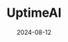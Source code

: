 ---  
layout: startup_page  
title: "UptimeAI"  
id: "uptimeai.com"  
permalink: "/uptimeaiuptimeai.com08122024/"  
website: "https://www.uptimeai.com/"  
funding_round: "Series A"  
funding_amount: "$14M"  
investors: "WestBridge Capital, Emergent Ventures, Aditya Birla Ventures"  
about: "UptimeAI provides AI-based plant monitoring software for industrial businesses. Its patented system model design eliminates the need for continuous AI model training, delivering a 10-15X ROI within nine months with minimal site team involvement. The platform helps improve operational excellence, reliability, process efficiency, and maintenance costs across various industries."  
markets: "AI, Manufacturing, Business/Productivity Software, Advanced Manufacturing, Big Data, SaaS, Artificial Intelligence & Machine Learning"  
hq: "San Francisco, California, United States"  
founded_year: "2019"  
linkedin: "https://www.linkedin.com/company/uptimeai-inc"  
twitter: "https://twitter.com/uptimeai"  
instagram: ""  
facebook: "https://www.facebook.com/uptimeai"  
crunchbase: "https://www.crunchbase.com/organization/uptimeai"  
pitchbook: "https://pitchbook.com/profiles/company/437189-77"  

date_display: "12-Aug-2024"  
date: "2024-08-12"

# SEO Optimization  
meta_title: "UptimeAI - Series A Funding ($14M)"  
meta_description: "UptimeAI, UptimeAI provides AI-based plant monitoring software for industrial businesses. Its patented system model design eliminates the need for continuous AI..."  
meta_keywords: "UptimeAI, AI, Manufacturing, Business/Productivity Software, Advanced Manufacturing, Big Data, SaaS, Artificial Intelligence & Machine Learning, Series A funding"  
canonical_url: "https://startup.projectstartups.com/uptimeaiuptimeai.com08122024/"  
---
